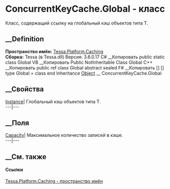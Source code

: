 # ConcurrentKeyCache<T>.Global - класс
Класс, содержащий ссылку на глобальный кэш объектов типа T.
## __Definition
 **Пространство имён:** [Tessa.Platform.Caching](N_Tessa_Platform_Caching.htm)  
 **Сборка:** Tessa (в Tessa.dll) Версия: 3.6.0.17
C# __Копировать
     public static class Global
VB __Копировать
     Public NotInheritable Class Global
C++ __Копировать
     public ref class Global abstract sealed
F# __Копировать
     [<AbstractClassAttribute>]
    [<SealedAttribute>]
    type Global = class end
Inheritance
    [Object](https://learn.microsoft.com/dotnet/api/system.object) __ ConcurrentKeyCache<T>.Global
##  __Свойства
[Instance](P_Tessa_Platform_Caching_ConcurrentKeyCache_1_Global_Instance.htm)|
Глобальный кэш объектов типа T.  
---|---  
## __Поля
[Capacity](F_Tessa_Platform_Caching_ConcurrentKeyCache_1_Global_Capacity.htm)|
Максимальное количество записей в кэше.  
---|---  
## __См. также
#### Ссылки
[Tessa.Platform.Caching - пространство имён](N_Tessa_Platform_Caching.htm)
